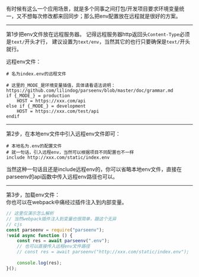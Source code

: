 有时候有这么一个应用场景，就是多个同事之间打包/开发项目要求环境变量统一，又不想每次修改都来回同步；那么把env配置放在远程就是很好的方案。      

---

第1步把env文件放在远程服务器。
记得远程服务器http返回头`Content-Type`必须是`text/`开头才行， 建议设置为`text/env`，当然其它的也行只要确保是`text/`开头就行。   

远程env文件： 
```text
# 名为index.env的远程文件

# 这里的_MODE_是环境变量插值，具体请看语法说明：https://github.com/lilindog/parseenv/blob/master/doc/grammar.md
if {_MODE_} = production
    HOST = https://xxx.com/api
else if {_MODE_} = development
    HOST = https://xxx.com/test/api
endif
```

---

第2步，在本地env文件中引入远程env文件即可：   
```text
# 本地名为.env的配置文件
# 就一句话，引入远程env，当然可以根据项目不同配置也不一样
include http://xxx.com/static/index.env
```
当然这种一句话且还是include远程env的，你可以省略本地env文件，直接在parseenv的api函数中传入远程env路径也可以。   

---

第3步，加载env文件：  
你也可以在webpack中痛经过插件注入到内部变量。   
```js
// 这里仅演示怎么解析
// 当然webpack插件注入到变量也很简单，跟这个无异
// cjs
const parseenv = require("parseenv");
!void async function () {
    const res = await parseenv(".env");
    // 也可以直接传入远程env文件路径
    // const res = await parseenv("http://xxx.com/static/index.env");
    
    console.log(res);
}();
```